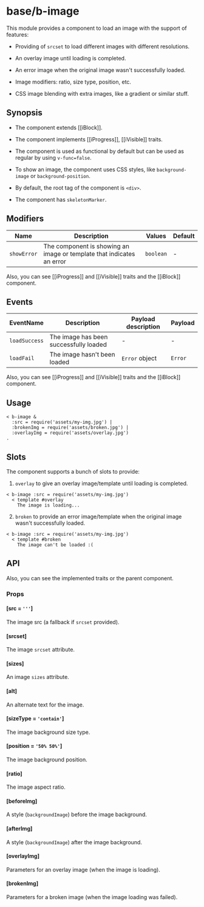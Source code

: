 # base/b-image

This module provides a component to load an image with the support of features:

* Providing of `srcset` to load different images with different resolutions.

* An overlay image until loading is completed.

* An error image when the original image wasn't successfully loaded.

* Image modifiers: ratio, size type, position, etc.

* CSS image blending with extra images, like a gradient or similar stuff.

## Synopsis

* The component extends [[iBlock]].

* The component implements [[iProgress]], [[iVisible]] traits.

* The component is used as functional by default but can be used as regular by using `v-func=false`.

* To show an image, the component uses CSS styles, like `background-image` or `background-position`.

* By default, the root tag of the component is `<div>`.

* The component has `skeletonMarker`.

## Modifiers

| Name        | Description                                                           | Values    | Default |
|-------------|-----------------------------------------------------------------------|-----------|---------|
| `showError` | The component is showing an image or template that indicates an error | `boolean` | -       |

Also, you can see [[iProgress]] and [[iVisible]] traits and the [[iBlock]] component.

## Events

| EventName     | Description                            | Payload description | Payload |
|---------------|----------------------------------------|---------------------|---------|
| `loadSuccess` | The image has been successfully loaded | -                   | -       |
| `loadFail`    | The image hasn't been loaded           | `Error` object      | `Error` |

Also, you can see [[iProgress]] and [[iVisible]] traits and the [[iBlock]] component.

## Usage

```
< b-image &
  :src = require('assets/my-img.jpg') |
  :brokenImg = require('assets/broken.jpg') |
  :overlayImg = require('assets/overlay.jpg')
.
```

## Slots

The component supports a bunch of slots to provide:

1. `overlay` to give an overlay image/template until loading is completed.

```
< b-image :src = require('assets/my-img.jpg')
  < template #overlay
    The image is loading...
```

2. `broken` to provide an error image/template when the original image wasn't successfully loaded.

```
< b-image :src = require('assets/my-img.jpg')
  < template #broken
    The image can't be loaded :(
```

## API

Also, you can see the implemented traits or the parent component.

### Props

#### [src = `'''`]

The image src (a fallback if `srcset` provided).

#### [srcset]

The image `srcset` attribute.

#### [sizes]

An image `sizes` attribute.

#### [alt]

An alternate text for the image.

#### [sizeType = `'contain'`]

The image background size type.

#### [position = `'50% 50%'`]

The image background position.

#### [ratio]

The image aspect ratio.

#### [beforeImg]

A style (`backgroundImage`) before the image background.

#### [afterImg]

A style (`backgroundImage`) after the image background.

#### [overlayImg]

Parameters for an overlay image (when the image is loading).

#### [brokenImg]

Parameters for a broken image (when the image loading was failed).
